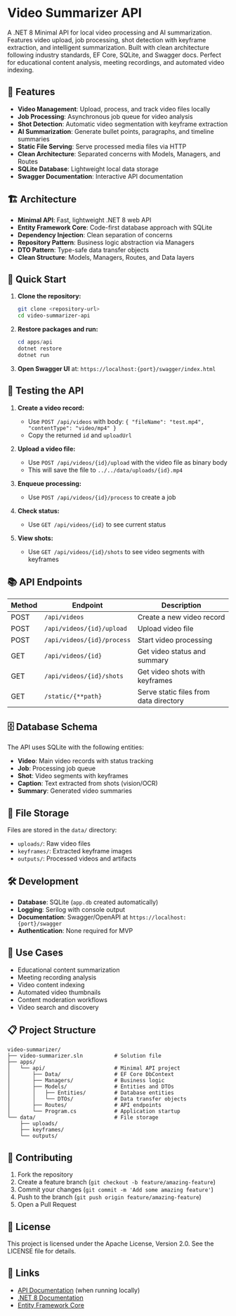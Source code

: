 # Video Summarizer API

A .NET 8 Minimal API for local video processing and AI summarization. Features video upload, job processing, shot detection with keyframe extraction, and intelligent summarization. Built with clean architecture following industry standards, EF Core, SQLite, and Swagger docs. Perfect for educational content analysis, meeting recordings, and automated video indexing.

## 🚀 Features

- **Video Management**: Upload, process, and track video files locally
- **Job Processing**: Asynchronous job queue for video analysis
- **Shot Detection**: Automatic video segmentation with keyframe extraction
- **AI Summarization**: Generate bullet points, paragraphs, and timeline summaries
- **Static File Serving**: Serve processed media files via HTTP
- **Clean Architecture**: Separated concerns with Models, Managers, and Routes
- **SQLite Database**: Lightweight local data storage
- **Swagger Documentation**: Interactive API documentation

## 🏗️ Architecture

- **Minimal API**: Fast, lightweight .NET 8 web API
- **Entity Framework Core**: Code-first database approach with SQLite
- **Dependency Injection**: Clean separation of concerns
- **Repository Pattern**: Business logic abstraction via Managers
- **DTO Pattern**: Type-safe data transfer objects
- **Clean Structure**: Models, Managers, Routes, and Data layers

## 🚀 Quick Start

1. **Clone the repository:**
   ```bash
   git clone <repository-url>
   cd video-summarizer-api
   ```

2. **Restore packages and run:**
   ```powershell
   cd apps/api
   dotnet restore
   dotnet run
   ```


3. **Open Swagger UI** at: `https://localhost:{port}/swagger/index.html`

## 🧪 Testing the API

1. **Create a video record:**
   - Use `POST /api/videos` with body: `{ "fileName": "test.mp4", "contentType": "video/mp4" }`
   - Copy the returned `id` and `uploadUrl`

2. **Upload a video file:**
   - Use `POST /api/videos/{id}/upload` with the video file as binary body
   - This will save the file to `../../data/uploads/{id}.mp4`

3. **Enqueue processing:**
   - Use `POST /api/videos/{id}/process` to create a job

4. **Check status:**
   - Use `GET /api/videos/{id}` to see current status

5. **View shots:**
   - Use `GET /api/videos/{id}/shots` to see video segments with keyframes

## 📚 API Endpoints

| Method | Endpoint | Description |
|--------|----------|-------------|
| POST | `/api/videos` | Create a new video record |
| POST | `/api/videos/{id}/upload` | Upload video file |
| POST | `/api/videos/{id}/process` | Start video processing |
| GET | `/api/videos/{id}` | Get video status and summary |
| GET | `/api/videos/{id}/shots` | Get video shots with keyframes |
| GET | `/static/{**path}` | Serve static files from data directory |

## 🗄️ Database Schema

The API uses SQLite with the following entities:
- **Video**: Main video records with status tracking
- **Job**: Processing job queue
- **Shot**: Video segments with keyframes
- **Caption**: Text extracted from shots (vision/OCR)
- **Summary**: Generated video summaries

## 📁 File Storage

Files are stored in the `data/` directory:
- `uploads/`: Raw video files
- `keyframes/`: Extracted keyframe images
- `outputs/`: Processed videos and artifacts

## 🛠️ Development

- **Database**: SQLite (`app.db` created automatically)
- **Logging**: Serilog with console output
- **Documentation**: Swagger/OpenAPI at `https://localhost:{port}/swagger`
- **Authentication**: None required for MVP

## 🎯 Use Cases

- Educational content summarization
- Meeting recording analysis
- Video content indexing
- Automated video thumbnails
- Content moderation workflows
- Video search and discovery

## 📋 Project Structure

```
video-summarizer/
├── video-summarizer.sln          # Solution file
├── apps/
│   └── api/                      # Minimal API project
│       ├── Data/                 # EF Core DbContext
│       ├── Managers/             # Business logic
│       ├── Models/               # Entities and DTOs
│       │   ├── Entities/         # Database entities
│       │   └── DTOs/             # Data transfer objects
│       ├── Routes/               # API endpoints
│       └── Program.cs            # Application startup
└── data/                         # File storage
    ├── uploads/
    ├── keyframes/
    └── outputs/
```

## 🤝 Contributing

1. Fork the repository
2. Create a feature branch (`git checkout -b feature/amazing-feature`)
3. Commit your changes (`git commit -m 'Add some amazing feature'`)
4. Push to the branch (`git push origin feature/amazing-feature`)
5. Open a Pull Request

## 📄 License

This project is licensed under the Apache License, Version 2.0. See the LICENSE file for details.

## 🔗 Links

- [API Documentation](https://localhost:{port}/swagger) (when running locally)
- [.NET 8 Documentation](https://docs.microsoft.com/en-us/dotnet/core/)
- [Entity Framework Core](https://docs.microsoft.com/en-us/ef/core/)